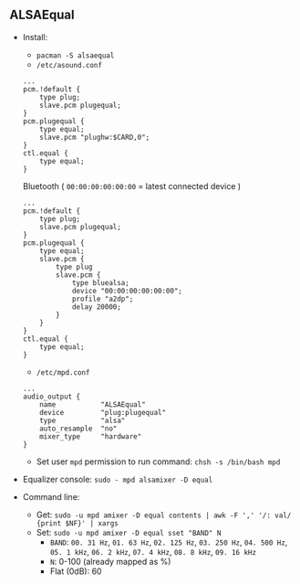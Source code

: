ALSAEqual
---

- Install:
	- `pacman -S alsaequal`
	- `/etc/asound.conf`
	```
	...
	pcm.!default {
		type plug;
		slave.pcm plugequal;
	}
	pcm.plugequal {
		type equal;
		slave.pcm "plughw:$CARD,0";
	}
	ctl.equal {
		type equal;
	}
	```
	Bluetooth ( `00:00:00:00:00:00` = latest connected device )
	```
	...
	pcm.!default {
		type plug;
		slave.pcm plugequal;
	}
	pcm.plugequal {
		type equal;
		slave.pcm {
			type plug
			slave.pcm {
				type bluealsa;
				device "00:00:00:00:00:00";
				profile "a2dp";
				delay 20000;
			}
		}
	}
	ctl.equal {
		type equal;
	}
	```
	- `/etc/mpd.conf`
	```
	...
	audio_output {
		name           "ALSAEqual"
		device         "plug:plugequal"
		type           "alsa"
		auto_resample  "no"
		mixer_type     "hardware"
	}
	```
	- Set user `mpd` permission to run command: `chsh -s /bin/bash mpd`

- Equalizer console: `sudo - mpd alsamixer -D equal`
- Command line:
	- Get: `sudo -u mpd amixer -D equal contents | awk -F ',' '/: val/ {print $NF}' | xargs`
	- Set: `sudo -u mpd amixer -D equal sset "BAND" N`
		- `BAND`: `00. 31 Hz`, `01. 63 Hz`, `02. 125 Hz`, `03. 250 Hz`, `04. 500 Hz`, `05. 1 kHz`, `06. 2 kHz`, `07. 4 kHz`, `08. 8 kHz`, `09. 16 kHz`
		- `N`: 0-100 (already mapped as %)
		- Flat (0dB): 60
